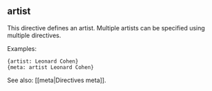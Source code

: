 ## artist

This directive defines an artist. Multiple artists can be specified using multiple directives.

Examples:

    {artist: Leonard Cohen}
    {meta: artist Leonard Cohen}

See also: [[meta|Directives meta]].
